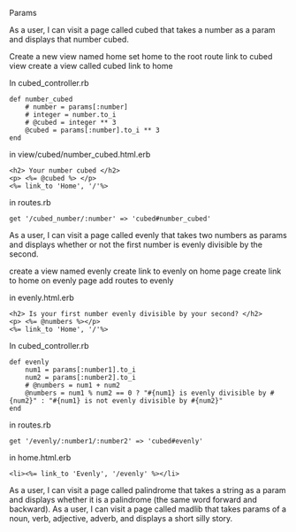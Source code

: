 Params

As a user, I can visit a page called cubed that takes a number as a param and displays that number cubed.

Create a new view named home 
set home to the root route
link to cubed view
create a view called cubed
link to home

In cubed_controller.rb
```
def number_cubed
    # number = params[:number]
    # integer = number.to_i
    # @cubed = integer ** 3
    @cubed = params[:number].to_i ** 3
end
```
in view/cubed/number_cubed.html.erb
```
<h2> Your number cubed </h2>
<p> <%= @cubed %> </p>
<%= link_to 'Home', '/'%>
```

in routes.rb
```
get '/cubed_number/:number' => 'cubed#number_cubed'
```

As a user, I can visit a page called evenly that takes two numbers as params and displays whether or not the first number is evenly divisible by the second.

create a view named evenly 
create link to evenly on home page
create link to home on evenly page
add routes to evenly

in evenly.html.erb
```
<h2> Is your first number evenly divisible by your second? </h2>
<p> <%= @numbers %></p>
<%= link_to 'Home', '/'%>
```

In cubed_controller.rb
```
def evenly 
    num1 = params[:number1].to_i
    num2 = params[:number2].to_i
    # @numbers = num1 + num2
    @numbers = num1 % num2 == 0 ? "#{num1} is evenly divisible by #{num2}" : "#{num1} is not evenly divisible by #{num2}"
end
```
in routes.rb
```
get '/evenly/:number1/:number2' => 'cubed#evenly'
```

in home.html.erb
```
<li><%= link_to 'Evenly', '/evenly' %></li>
```

As a user, I can visit a page called palindrome that takes a string as a param and displays whether it is a palindrome (the same word forward and backward).
As a user, I can visit a page called madlib that takes params of a noun, verb, adjective, adverb, and displays a short silly story.